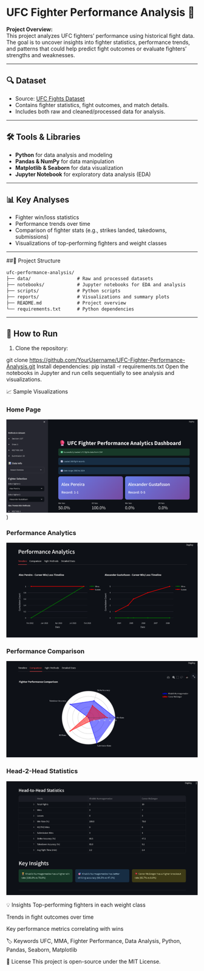 # UFC Fighter Performance Analysis 🥊

**Project Overview:**  
This project analyzes UFC fighters’ performance using historical fight data. The goal is to uncover insights into fighter statistics, performance trends, and patterns that could help predict fight outcomes or evaluate fighters’ strengths and weaknesses.

---

## 🔍 Dataset
- Source: [UFC Fights Dataset](https://www.kaggle.com/datasets)  
- Contains fighter statistics, fight outcomes, and match details.  
- Includes both raw and cleaned/processed data for analysis.  

---

## 🛠 Tools & Libraries
- **Python** for data analysis and modeling  
- **Pandas & NumPy** for data manipulation  
- **Matplotlib & Seaborn** for data visualization  
- **Jupyter Notebook** for exploratory data analysis (EDA)  

---

## 📊 Key Analyses
- Fighter win/loss statistics  
- Performance trends over time  
- Comparison of fighter stats (e.g., strikes landed, takedowns, submissions)  
- Visualizations of top-performing fighters and weight classes  

---


##📝 Project Structure
```
ufc-performance-analysis/
├── data/                 # Raw and processed datasets
├── notebooks/            # Jupyter notebooks for EDA and analysis
├── scripts/              # Python scripts
├── reports/              # Visualizations and summary plots
├── README.md             # Project overview
└── requirements.txt      # Python dependencies

```
---
## 🚀 How to Run
1. Clone the repository:  

git clone https://github.com/YourUsername/UFC-Fighter-Performance-Analysis.git
Install dependencies:
pip install -r requirements.txt
Open the notebooks in Jupyter and run cells sequentially to see analysis and visualizations.

📈 Sample Visualizations

### Home Page
![Home Page](https://github.com/huzaif-ulla-khan/UFC-Fighter-Performance-Analysis/blob/main/screenshots/HomePage.png))

### Performance Analytics
![Performance Analytics](https://github.com/huzaif-ulla-khan/UFC-Fighter-Performance-Analysis/blob/main/screenshots/performance_analytics.png)

### Performance Comparison
![Performance Comparison](https://github.com/huzaif-ulla-khan/UFC-Fighter-Performance-Analysis/blob/main/screenshots/performance_comparison.png)

### Head-2-Head Statistics
![Head-2-Head Statistics](https://github.com/huzaif-ulla-khan/UFC-Fighter-Performance-Analysis/blob/main/screenshots/H2H-statistics.png)

💡 Insights
Top-performing fighters in each weight class

Trends in fight outcomes over time

Key performance metrics correlating with wins

🏷 Keywords
UFC, MMA, Fighter Performance, Data Analysis, Python, Pandas, Seaborn, Matplotlib

📄 License
This project is open-source under the MIT License.
